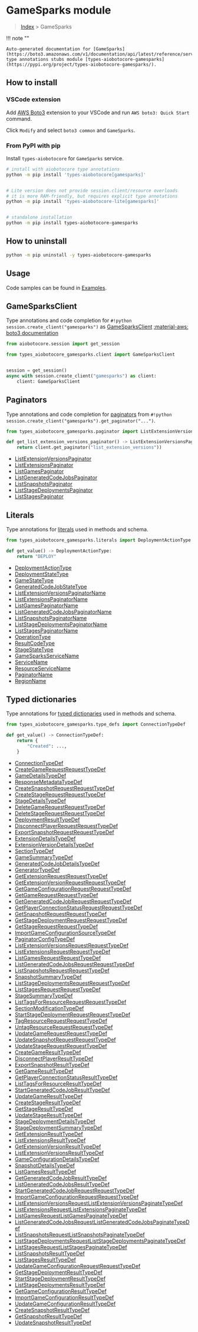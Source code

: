 # GameSparks module

> [Index](../README.md) > GameSparks


!!! note ""

    Auto-generated documentation for [GameSparks](https://boto3.amazonaws.com/v1/documentation/api/latest/reference/services/gamesparks.html#GameSparks)
    type annotations stubs module [types-aiobotocore-gamesparks](https://pypi.org/project/types-aiobotocore-gamesparks/).

## How to install

### VSCode extension

Add [AWS Boto3](https://marketplace.visualstudio.com/items?itemName=Boto3typed.boto3-ide)
extension to your VSCode and run `AWS boto3: Quick Start` command.

Click `Modify` and select `boto3 common` and `GameSparks`.

### From PyPI with pip

Install `types-aiobotocore` for `GameSparks` service.

```bash
# install with aiobotocore type annotations
python -m pip install 'types-aiobotocore[gamesparks]'


# Lite version does not provide session.client/resource overloads
# it is more RAM-friendly, but requires explicit type annotations
python -m pip install 'types-aiobotocore-lite[gamesparks]'


# standalone installation
python -m pip install types-aiobotocore-gamesparks
```



## How to uninstall

```bash
python -m pip uninstall -y types-aiobotocore-gamesparks
```

## Usage

Code samples can be found in [Examples](./usage.md).

## GameSparksClient

Type annotations and code completion for  `#!python session.create_client("gamesparks")` as [GameSparksClient](./client.md)
[:material-aws: boto3 documentation](https://boto3.amazonaws.com/v1/documentation/api/latest/reference/services/gamesparks.html#GameSparks.Client)

```python title="Usage example"
from aiobotocore.session import get_session

from types_aiobotocore_gamesparks.client import GameSparksClient


session = get_session()
async with session.create_client("gamesparks") as client:
    client: GameSparksClient
```


## Paginators

Type annotations and code completion for
[paginators](./paginators.md)
from `#!python session.create_client("gamesparks").get_paginator("...")`.

```python title="Usage example"
from types_aiobotocore_gamesparks.paginator import ListExtensionVersionsPaginator

def get_list_extension_versions_paginator() -> ListExtensionVersionsPaginator:
    return client.get_paginator("list_extension_versions"))
```

- [ListExtensionVersionsPaginator](./paginators.md#listextensionversionspaginator)
- [ListExtensionsPaginator](./paginators.md#listextensionspaginator)
- [ListGamesPaginator](./paginators.md#listgamespaginator)
- [ListGeneratedCodeJobsPaginator](./paginators.md#listgeneratedcodejobspaginator)
- [ListSnapshotsPaginator](./paginators.md#listsnapshotspaginator)
- [ListStageDeploymentsPaginator](./paginators.md#liststagedeploymentspaginator)
- [ListStagesPaginator](./paginators.md#liststagespaginator)








## Literals

Type annotations for [literals](./literals.md) used in methods and schema.

```python title="Usage example"
from types_aiobotocore_gamesparks.literals import DeploymentActionType

def get_value() -> DeploymentActionType:
    return "DEPLOY"
```

- [DeploymentActionType](./literals.md#deploymentactiontype)
- [DeploymentStateType](./literals.md#deploymentstatetype)
- [GameStateType](./literals.md#gamestatetype)
- [GeneratedCodeJobStateType](./literals.md#generatedcodejobstatetype)
- [ListExtensionVersionsPaginatorName](./literals.md#listextensionversionspaginatorname)
- [ListExtensionsPaginatorName](./literals.md#listextensionspaginatorname)
- [ListGamesPaginatorName](./literals.md#listgamespaginatorname)
- [ListGeneratedCodeJobsPaginatorName](./literals.md#listgeneratedcodejobspaginatorname)
- [ListSnapshotsPaginatorName](./literals.md#listsnapshotspaginatorname)
- [ListStageDeploymentsPaginatorName](./literals.md#liststagedeploymentspaginatorname)
- [ListStagesPaginatorName](./literals.md#liststagespaginatorname)
- [OperationType](./literals.md#operationtype)
- [ResultCodeType](./literals.md#resultcodetype)
- [StageStateType](./literals.md#stagestatetype)
- [GameSparksServiceName](./literals.md#gamesparksservicename)
- [ServiceName](./literals.md#servicename)
- [ResourceServiceName](./literals.md#resourceservicename)
- [PaginatorName](./literals.md#paginatorname)
- [RegionName](./literals.md#regionname)




## Typed dictionaries

Type annotations for [typed dictionaries](./type_defs.md) used in methods and schema.

```python title="Usage example"
from types_aiobotocore_gamesparks.type_defs import ConnectionTypeDef

def get_value() -> ConnectionTypeDef:
    return {
        "Created": ...,
    }
```

- [ConnectionTypeDef](./type_defs.md#connectiontypedef)
- [CreateGameRequestRequestTypeDef](./type_defs.md#creategamerequestrequesttypedef)
- [GameDetailsTypeDef](./type_defs.md#gamedetailstypedef)
- [ResponseMetadataTypeDef](./type_defs.md#responsemetadatatypedef)
- [CreateSnapshotRequestRequestTypeDef](./type_defs.md#createsnapshotrequestrequesttypedef)
- [CreateStageRequestRequestTypeDef](./type_defs.md#createstagerequestrequesttypedef)
- [StageDetailsTypeDef](./type_defs.md#stagedetailstypedef)
- [DeleteGameRequestRequestTypeDef](./type_defs.md#deletegamerequestrequesttypedef)
- [DeleteStageRequestRequestTypeDef](./type_defs.md#deletestagerequestrequesttypedef)
- [DeploymentResultTypeDef](./type_defs.md#deploymentresulttypedef)
- [DisconnectPlayerRequestRequestTypeDef](./type_defs.md#disconnectplayerrequestrequesttypedef)
- [ExportSnapshotRequestRequestTypeDef](./type_defs.md#exportsnapshotrequestrequesttypedef)
- [ExtensionDetailsTypeDef](./type_defs.md#extensiondetailstypedef)
- [ExtensionVersionDetailsTypeDef](./type_defs.md#extensionversiondetailstypedef)
- [SectionTypeDef](./type_defs.md#sectiontypedef)
- [GameSummaryTypeDef](./type_defs.md#gamesummarytypedef)
- [GeneratedCodeJobDetailsTypeDef](./type_defs.md#generatedcodejobdetailstypedef)
- [GeneratorTypeDef](./type_defs.md#generatortypedef)
- [GetExtensionRequestRequestTypeDef](./type_defs.md#getextensionrequestrequesttypedef)
- [GetExtensionVersionRequestRequestTypeDef](./type_defs.md#getextensionversionrequestrequesttypedef)
- [GetGameConfigurationRequestRequestTypeDef](./type_defs.md#getgameconfigurationrequestrequesttypedef)
- [GetGameRequestRequestTypeDef](./type_defs.md#getgamerequestrequesttypedef)
- [GetGeneratedCodeJobRequestRequestTypeDef](./type_defs.md#getgeneratedcodejobrequestrequesttypedef)
- [GetPlayerConnectionStatusRequestRequestTypeDef](./type_defs.md#getplayerconnectionstatusrequestrequesttypedef)
- [GetSnapshotRequestRequestTypeDef](./type_defs.md#getsnapshotrequestrequesttypedef)
- [GetStageDeploymentRequestRequestTypeDef](./type_defs.md#getstagedeploymentrequestrequesttypedef)
- [GetStageRequestRequestTypeDef](./type_defs.md#getstagerequestrequesttypedef)
- [ImportGameConfigurationSourceTypeDef](./type_defs.md#importgameconfigurationsourcetypedef)
- [PaginatorConfigTypeDef](./type_defs.md#paginatorconfigtypedef)
- [ListExtensionVersionsRequestRequestTypeDef](./type_defs.md#listextensionversionsrequestrequesttypedef)
- [ListExtensionsRequestRequestTypeDef](./type_defs.md#listextensionsrequestrequesttypedef)
- [ListGamesRequestRequestTypeDef](./type_defs.md#listgamesrequestrequesttypedef)
- [ListGeneratedCodeJobsRequestRequestTypeDef](./type_defs.md#listgeneratedcodejobsrequestrequesttypedef)
- [ListSnapshotsRequestRequestTypeDef](./type_defs.md#listsnapshotsrequestrequesttypedef)
- [SnapshotSummaryTypeDef](./type_defs.md#snapshotsummarytypedef)
- [ListStageDeploymentsRequestRequestTypeDef](./type_defs.md#liststagedeploymentsrequestrequesttypedef)
- [ListStagesRequestRequestTypeDef](./type_defs.md#liststagesrequestrequesttypedef)
- [StageSummaryTypeDef](./type_defs.md#stagesummarytypedef)
- [ListTagsForResourceRequestRequestTypeDef](./type_defs.md#listtagsforresourcerequestrequesttypedef)
- [SectionModificationTypeDef](./type_defs.md#sectionmodificationtypedef)
- [StartStageDeploymentRequestRequestTypeDef](./type_defs.md#startstagedeploymentrequestrequesttypedef)
- [TagResourceRequestRequestTypeDef](./type_defs.md#tagresourcerequestrequesttypedef)
- [UntagResourceRequestRequestTypeDef](./type_defs.md#untagresourcerequestrequesttypedef)
- [UpdateGameRequestRequestTypeDef](./type_defs.md#updategamerequestrequesttypedef)
- [UpdateSnapshotRequestRequestTypeDef](./type_defs.md#updatesnapshotrequestrequesttypedef)
- [UpdateStageRequestRequestTypeDef](./type_defs.md#updatestagerequestrequesttypedef)
- [CreateGameResultTypeDef](./type_defs.md#creategameresulttypedef)
- [DisconnectPlayerResultTypeDef](./type_defs.md#disconnectplayerresulttypedef)
- [ExportSnapshotResultTypeDef](./type_defs.md#exportsnapshotresulttypedef)
- [GetGameResultTypeDef](./type_defs.md#getgameresulttypedef)
- [GetPlayerConnectionStatusResultTypeDef](./type_defs.md#getplayerconnectionstatusresulttypedef)
- [ListTagsForResourceResultTypeDef](./type_defs.md#listtagsforresourceresulttypedef)
- [StartGeneratedCodeJobResultTypeDef](./type_defs.md#startgeneratedcodejobresulttypedef)
- [UpdateGameResultTypeDef](./type_defs.md#updategameresulttypedef)
- [CreateStageResultTypeDef](./type_defs.md#createstageresulttypedef)
- [GetStageResultTypeDef](./type_defs.md#getstageresulttypedef)
- [UpdateStageResultTypeDef](./type_defs.md#updatestageresulttypedef)
- [StageDeploymentDetailsTypeDef](./type_defs.md#stagedeploymentdetailstypedef)
- [StageDeploymentSummaryTypeDef](./type_defs.md#stagedeploymentsummarytypedef)
- [GetExtensionResultTypeDef](./type_defs.md#getextensionresulttypedef)
- [ListExtensionsResultTypeDef](./type_defs.md#listextensionsresulttypedef)
- [GetExtensionVersionResultTypeDef](./type_defs.md#getextensionversionresulttypedef)
- [ListExtensionVersionsResultTypeDef](./type_defs.md#listextensionversionsresulttypedef)
- [GameConfigurationDetailsTypeDef](./type_defs.md#gameconfigurationdetailstypedef)
- [SnapshotDetailsTypeDef](./type_defs.md#snapshotdetailstypedef)
- [ListGamesResultTypeDef](./type_defs.md#listgamesresulttypedef)
- [GetGeneratedCodeJobResultTypeDef](./type_defs.md#getgeneratedcodejobresulttypedef)
- [ListGeneratedCodeJobsResultTypeDef](./type_defs.md#listgeneratedcodejobsresulttypedef)
- [StartGeneratedCodeJobRequestRequestTypeDef](./type_defs.md#startgeneratedcodejobrequestrequesttypedef)
- [ImportGameConfigurationRequestRequestTypeDef](./type_defs.md#importgameconfigurationrequestrequesttypedef)
- [ListExtensionVersionsRequestListExtensionVersionsPaginateTypeDef](./type_defs.md#listextensionversionsrequestlistextensionversionspaginatetypedef)
- [ListExtensionsRequestListExtensionsPaginateTypeDef](./type_defs.md#listextensionsrequestlistextensionspaginatetypedef)
- [ListGamesRequestListGamesPaginateTypeDef](./type_defs.md#listgamesrequestlistgamespaginatetypedef)
- [ListGeneratedCodeJobsRequestListGeneratedCodeJobsPaginateTypeDef](./type_defs.md#listgeneratedcodejobsrequestlistgeneratedcodejobspaginatetypedef)
- [ListSnapshotsRequestListSnapshotsPaginateTypeDef](./type_defs.md#listsnapshotsrequestlistsnapshotspaginatetypedef)
- [ListStageDeploymentsRequestListStageDeploymentsPaginateTypeDef](./type_defs.md#liststagedeploymentsrequestliststagedeploymentspaginatetypedef)
- [ListStagesRequestListStagesPaginateTypeDef](./type_defs.md#liststagesrequestliststagespaginatetypedef)
- [ListSnapshotsResultTypeDef](./type_defs.md#listsnapshotsresulttypedef)
- [ListStagesResultTypeDef](./type_defs.md#liststagesresulttypedef)
- [UpdateGameConfigurationRequestRequestTypeDef](./type_defs.md#updategameconfigurationrequestrequesttypedef)
- [GetStageDeploymentResultTypeDef](./type_defs.md#getstagedeploymentresulttypedef)
- [StartStageDeploymentResultTypeDef](./type_defs.md#startstagedeploymentresulttypedef)
- [ListStageDeploymentsResultTypeDef](./type_defs.md#liststagedeploymentsresulttypedef)
- [GetGameConfigurationResultTypeDef](./type_defs.md#getgameconfigurationresulttypedef)
- [ImportGameConfigurationResultTypeDef](./type_defs.md#importgameconfigurationresulttypedef)
- [UpdateGameConfigurationResultTypeDef](./type_defs.md#updategameconfigurationresulttypedef)
- [CreateSnapshotResultTypeDef](./type_defs.md#createsnapshotresulttypedef)
- [GetSnapshotResultTypeDef](./type_defs.md#getsnapshotresulttypedef)
- [UpdateSnapshotResultTypeDef](./type_defs.md#updatesnapshotresulttypedef)

